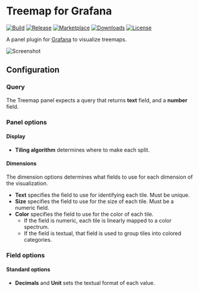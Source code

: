 # Treemap for Grafana

[![Build](https://github.com/marcusolsson/grafana-treemap-panel/workflows/CI/badge.svg)](https://github.com/marcusolsson/grafana-treemap-panel/actions?query=workflow%3A%22CI%22)
[![Release](https://github.com/marcusolsson/grafana-treemap-panel/workflows/Release/badge.svg)](https://github.com/marcusolsson/grafana-treemap-panel/actions?query=workflow%3ARelease)
[![Marketplace](https://img.shields.io/badge/dynamic/json?color=orange&label=marketplace&prefix=v&query=%24.items%5B%3F%28%40.slug%20%3D%3D%20%22marcusolsson-treemap-panel%22%29%5D.version&url=https%3A%2F%2Fgrafana.com%2Fapi%2Fplugins)](https://grafana.com/grafana/plugins/marcusolsson-treemap-panel)
[![Downloads](https://img.shields.io/badge/dynamic/json?color=orange&label=downloads&query=%24.items%5B%3F%28%40.slug%20%3D%3D%20%22marcusolsson-treemap-panel%22%29%5D.downloads&url=https%3A%2F%2Fgrafana.com%2Fapi%2Fplugins)](https://grafana.com/grafana/plugins/marcusolsson-treemap-panel)
[![License](https://img.shields.io/github/license/marcusolsson/grafana-treemap-panel)](LICENSE)

A panel plugin for [Grafana](https://grafana.com) to visualize treemaps.

![Screenshot](https://github.com/marcusolsson/grafana-treemap-panel/raw/master/src/img/screenshot.png)

## Configuration

### Query

The Treemap panel expects a query that returns **text** field, and a **number** field.

### Panel options

#### Display

- **Tiling algorithm** determines where to make each split.

#### Dimensions

The dimension options determines what fields to use for each dimension of the visualization.

- **Text** specifies the field to use for identifying each tile. Must be unique.
- **Size** specifies the field to use for the size of each tile. Must be a numeric field.
- **Color** specifies the field to use for the color of each tile.
  - If the field is numeric, each tile is linearly mapped to a color spectrum.
  - If the field is textual, that field is used to group tiles into colored categories.

### Field options

#### Standard options

- **Decimals** and **Unit** sets the textual format of each value.
